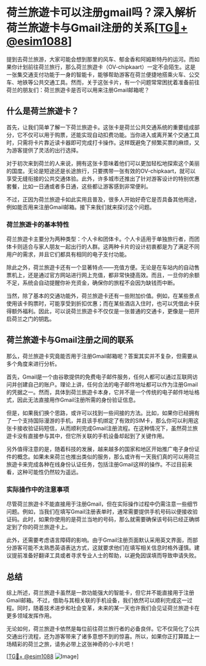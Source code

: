 # 荷兰旅遊卡可以注册gmail吗？深入解析荷兰旅遊卡与Gmail注册的关系[[TG💪+ @esim1088](https://t.me/s/esim1088)]

提到去荷兰旅游，大家可能会想到那里的风车、郁金香和阿姆斯特丹的运河。而如果你计划前往荷兰旅行，那么荷兰旅遊卡（OV-chipkaart）一定不会陌生。这是一张集交通支付功能于一身的智能卡，能够帮助游客在荷兰便捷地搭乘火车、公交车、地铁等公共交通工具。然而，关于这张卡片，有一个问题常常困扰着准备前往荷兰的朋友们：荷兰旅遊卡是否可以用来注册Gmail邮箱呢？

## 什么是荷兰旅遊卡？

首先，让我们简单了解一下荷兰旅遊卡。这张卡是荷兰公共交通系统的重要组成部分，它不仅可以用于购票，还能实现自动扣费功能。当你进入或离开某个交通工具时，只需将卡片靠近读卡器即可完成打卡操作。这样既避免了频繁买票的麻烦，又为游客提供了灵活的出行选择。

对于初次来到荷兰的人来说，拥有这张卡意味着他们可以更加轻松地探索这个美丽的国度。无论是短途还是长途旅行，只要携带一张有效的OV-chipkaart，就可以享受无缝衔接的公共交通体验。此外，许多城市还推出了针对游客设计的特别优惠套餐，比如一日通或者多日通，这些都让游客感到非常便利。

不过，正因为荷兰旅遊卡如此实用且普及，很多人开始好奇它是否具备其他用途，例如能否用来注册Gmail邮箱。接下来我们就来探讨这个问题。

### 荷兰旅遊卡的基本特性

荷兰旅遊卡主要分为两种类型：个人卡和团体卡。个人卡适用于单独旅行者，而团体卡则适合与家人朋友一起出行的人群。这两种卡片的设计初衷都是为了满足不同用户的需求，并且它们都具有相同的电子支付功能。

除此之外，荷兰旅遊卡还有一个显著特点——充值方便。无论是在车站内的自动售票机上，还是通过官方网站进行网上充值，都非常快捷高效。而且，一旦你的余额不足，系统会自动提醒你补充资金，确保你的旅程不会因为缺钱而中断。

当然，除了基本的交通功能外，荷兰旅遊卡还有一些附加价值。例如，在某些景点使用该卡购票时，可能享受到折扣优惠；而在某些酒店入住时，也可以凭借此卡获得额外福利。因此，可以说荷兰旅遊卡不仅仅是一张普通的交通卡，更像是一把开启荷兰之门的钥匙。

## 荷兰旅遊卡与Gmail注册之间的联系

那么，荷兰旅遊卡究竟能否用于注册Gmail邮箱呢？答案其实并不复杂，但需要从多个角度来进行分析。

首先，Gmail是一个由谷歌提供的免费电子邮件服务，任何人都可以通过互联网访问并创建自己的账户。理论上讲，任何合法的电子邮件地址都可以作为注册Gmail的凭据之一。然而，具体到荷兰旅遊卡本身，它并不是一个传统的电子邮件地址格式，因此无法直接用作Gmail注册所需的身份验证信息。

但是，如果我们换个思路，或许可以找到一些间接的方法。比如，如果你已经拥有了一个支持国际漫游的手机，并且该手机绑定了有效的SIM卡，那么你可以利用这张卡接收验证码短信，从而顺利完成Gmail注册流程。在这种情况下，虽然荷兰旅遊卡没有直接参与其中，但它所关联的手机设备却起到了关键作用。

另外值得注意的是，随着科技的发展，越来越多的国家和地区开始推广电子身份证件的概念。如果未来荷兰也推出类似的服务，那么或许有一天我们真的可以用荷兰旅遊卡来完成各种在线身份认证任务，包括注册Gmail这样的操作。不过目前来看，这种可能性仍然较为遥远。

### 实际操作中的注意事项

尽管荷兰旅遊卡不能直接用于注册Gmail，但在实际操作过程中仍需注意一些细节问题。例如，当我们在填写Gmail注册表单时，通常需要提供手机号码以便接收验证码。此时，如果你使用的是荷兰当地的号码，那么就需要确保该号码已经正确绑定到了你的荷兰旅遊卡上。

此外，还需要考虑语言障碍的影响。由于Gmail注册页面默认采用英文界面，而部分游客可能不太熟悉英语表达方式，这就要求他们在填写相关信息时格外谨慎。建议提前准备好翻译工具或者寻求专业人士的帮助，以避免因误填而导致申请失败。

## 总结

综上所述，荷兰旅遊卡虽然是一款功能强大的智能卡，但它并不能直接用于注册Gmail邮箱。不过，借助与其相关联的手机设备，我们依然可以顺利完成这一过程。同时，随着技术进步和社会变革，未来的某一天也许我们会见证荷兰旅遊卡在更多领域发挥作用。

无论如何，荷兰旅遊卡依然是每位前往荷兰旅行者的必备良伴。它不仅简化了公共交通出行流程，还为游客带来了诸多意想不到的惊喜。所以，如果你正打算踏上一场精彩的荷兰之旅，请务必带上这张神奇的小卡片吧！

[[TG💪+ @esim1088](https://t.me/s/esim1088) ![Image](https://i.postimg.cc/4NQfJmqS/Snipaste-2025-05-13-00-14-12.png)]